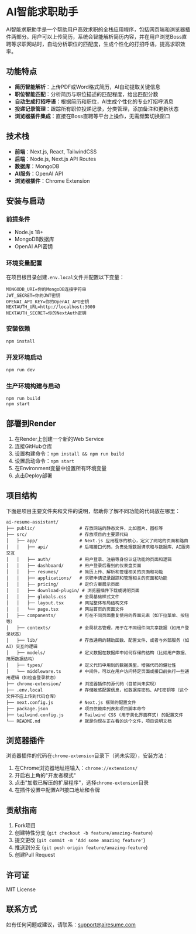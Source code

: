 # AI智能求职助手

AI智能求职助手是一个帮助用户高效求职的全栈应用程序，包括网页端和浏览器插件两部分。用户可以上传简历，系统会智能解析简历内容，并在用户浏览Boss直聘等求职网站时，自动分析职位的匹配度，生成个性化的打招呼语，提高求职效率。

## 功能特点

- **简历智能解析**：上传PDF或Word格式简历，AI自动提取关键信息
- **职位智能匹配**：分析简历与职位描述的匹配程度，给出匹配分数
- **自动生成打招呼语**：根据简历和职位，AI生成个性化的专业打招呼消息
- **投递记录管理**：跟踪所有职位投递记录，分类管理，添加备注和更新状态
- **浏览器插件集成**：直接在Boss直聘等平台上操作，无需频繁切换窗口

## 技术栈

- **前端**：Next.js, React, TailwindCSS
- **后端**：Node.js, Next.js API Routes
- **数据库**：MongoDB
- **AI服务**：OpenAI API
- **浏览器插件**：Chrome Extension

## 安装与启动

### 前提条件

- Node.js 18+ 
- MongoDB数据库
- OpenAI API密钥

### 环境变量配置

在项目根目录创建`.env.local`文件并配置以下变量：

```
MONGODB_URI=你的MongoDB连接字符串
JWT_SECRET=你的JWT密钥
OPENAI_API_KEY=你的OpenAI API密钥
NEXTAUTH_URL=http://localhost:3000
NEXTAUTH_SECRET=你的NextAuth密钥
```

### 安装依赖

```bash
npm install
```

### 开发环境启动

```bash
npm run dev
```

### 生产环境构建与启动

```bash
npm run build
npm start
```

## 部署到Render

1. 在Render上创建一个新的Web Service
2. 连接GitHub仓库
3. 设置构建命令：`npm install && npm run build`
4. 设置启动命令：`npm start`
5. 在Environment变量中设置所有环境变量
6. 点击Deploy部署

## 项目结构

下面是项目主要文件夹和文件的说明，帮助你了解不同功能的代码放在哪里：

```
ai-resume-assistant/
├── public/                 # 存放网站的静态文件，比如图片、图标等
├── src/                    # 存放项目的主要源代码
│   ├── app/                # Next.js 应用程序的核心，定义了网站的页面和路由
│   │   ├── api/            # 后端接口代码，负责处理数据请求和与数据库、AI服务交互
│   │   ├── auth/           # 用户登录、注册等身份认证功能的页面和逻辑
│   │   ├── dashboard/      # 用户登录后看到的仪表盘页面
│   │   ├── resumes/        # 简历上传、解析和管理相关的页面和功能
│   │   ├── applications/   # 求职申请记录跟踪和管理相关的页面和功能
│   │   ├── pricing/        # 定价方案展示页面
│   │   ├── download-plugin/ # 浏览器插件下载或说明页面
│   │   ├── globals.css     # 全局基础样式文件
│   │   ├── layout.tsx      # 网站整体布局结构文件
│   │   └── page.tsx        # 网站首页的页面文件
│   ├── components/         # 可在不同页面重复使用的界面元素（如下拉菜单、按钮等）
│   ├── contexts/           # 全局状态管理，用于在不同组件间共享数据（如用户登录状态）
│   ├── lib/                # 存放通用的辅助函数、配置文件、或者与外部服务（如AI）交互的逻辑
│   ├── models/             # 定义数据在数据库中如何存储的结构（比如用户数据、简历数据结构）
│   ├── types/              # 定义代码中用到的数据类型，增强代码的健壮性
│   └── middleware.ts       # 中间件，可以在用户访问特定页面或接口前执行一些通用逻辑（如检查登录状态）
├── chrome-extension/       # 浏览器插件的源代码（目前尚未实现）
├── .env.local              # 存储敏感配置信息，如数据库密码、API密钥等（这个文件不应上传到代码仓库）
├── next.config.js          # Next.js 框架的配置文件
├── package.json            # 项目依赖库列表和项目脚本命令
├── tailwind.config.js      # Tailwind CSS (用于美化界面样式) 的配置文件
└── README.md               # 就是你现在正在看的这个文件，项目说明文档
```

## 浏览器插件

浏览器插件的代码在`chrome-extension`目录下（尚未实现），安装方法：

1. 在Chrome浏览器地址栏输入：`chrome://extensions/`
2. 开启右上角的"开发者模式"
3. 点击"加载已解压的扩展程序"，选择`chrome-extension`目录
4. 在插件设置中配置API接口地址和令牌

## 贡献指南

1. Fork项目
2. 创建特性分支 (`git checkout -b feature/amazing-feature`)
3. 提交更改 (`git commit -m 'Add some amazing feature'`)
4. 推送到分支 (`git push origin feature/amazing-feature`)
5. 创建Pull Request

## 许可证

MIT License

## 联系方式

如有任何问题或建议，请联系：support@airesume.com
